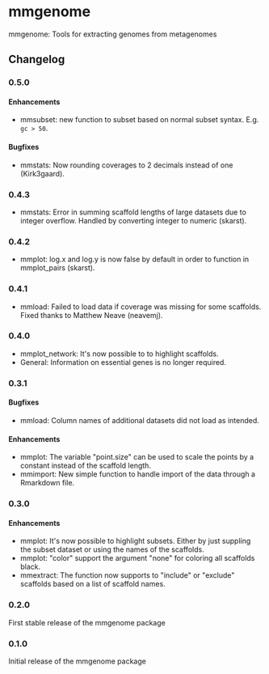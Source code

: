 mmgenome
========

mmgenome: Tools for extracting genomes from metagenomes

## Changelog

### 0.5.0
#### Enhancements
 - mmsubset: new function to subset based on normal subset syntax. E.g. `gc > 50`.
 
#### Bugfixes
 - mmstats: Now rounding coverages to 2 decimals instead of one (Kirk3gaard).

### 0.4.3
 - mmstats: Error in summing scaffold lengths of large datasets due to integer overflow. Handled by converting integer to numeric (skarst).

### 0.4.2
 - mmplot: log.x and log.y is now false by default in order to function in mmplot_pairs (skarst).

### 0.4.1
 - mmload: Failed to load data if coverage was missing for some scaffolds. Fixed thanks to Matthew Neave (neavemj).

### 0.4.0
 - mmplot_network: It's now possible to to highlight scaffolds.
 - General: Information on essential genes is no longer required.

### 0.3.1
#### Bugfixes
 - mmload: Column names of additional datasets did not load as intended.
 
#### Enhancements 
 - mmplot: The variable "point.size" can be used to scale the points by a constant instead of the scaffold length.
 - mmimport: New simple function to handle import of the data through a Rmarkdown file.

### 0.3.0
#### Enhancements
 - mmplot: It's now possible to highlight subsets. Either by just suppling the subset dataset or using the names of the scaffolds.
 - mmplot: "color" support the argument "none" for coloring all scaffolds black.
 - mmextract: The function now supports to "include" or "exclude" scaffolds based on a list of scaffold names.

### 0.2.0
First stable release of the mmgenome package

### 0.1.0
Initial release of the mmgenome package
